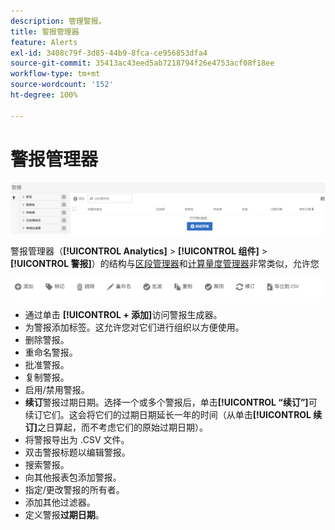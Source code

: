 ```yaml
---
description: 管理警报。
title: 警报管理器
feature: Alerts
exl-id: 3408c79f-3d85-44b9-8fca-ce956853dfa4
source-git-commit: 35413ac43eed5ab7218794f26e4753acf08f18ee
workflow-type: tm+mt
source-wordcount: '152'
ht-degree: 100%

---
```


# 警报管理器

![](assets/alert-manager.png)

警报管理器（**[!UICONTROL Analytics]** > **[!UICONTROL 组件]** > **[!UICONTROL 警报]**）的结构与[区段管理器](https://experienceleague.adobe.com/docs/analytics/components/segmentation/segmentation-workflow/seg-manage.html?lang=zh-Hans)和[计算量度管理器](https://experienceleague.adobe.com/docs/analytics/components/calculated-metrics/calcmetric-workflow/cm-manager.html?lang=zh-Hans)非常类似，允许您

![](assets/alert-manager-tasks.png)

* 通过单击 **[!UICONTROL + 添加]**&#x200B;访问警报生成器。
* 为警报添加标签。这允许您对它们进行组织以方便使用。
* 删除警报。
* 重命名警报。
* 批准警报。
* 复制警报。
* 启用/禁用警报。
* **续订**&#x200B;警报过期日期。选择一个或多个警报后，单击&#x200B;**[!UICONTROL “续订”]**&#x200B;可续订它们。这会将它们的过期日期延长一年的时间（从单击&#x200B;**[!UICONTROL 续订]**&#x200B;之日算起，而不考虑它们的原始过期日期）。
* 将警报导出为 .CSV 文件。
* 双击警报标题以编辑警报。
* 搜索警报。
* 向其他报表包添加警报。
* 指定/更改警报的所有者。
* 添加其他过滤器。
* 定义警报&#x200B;**过期日期**。
